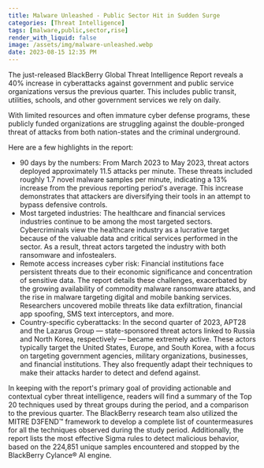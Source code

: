 ```yaml
---
title: Malware Unleashed - Public Sector Hit in Sudden Surge
categories: [Threat Intelligence]
tags: [malware,public,sector,rise]
render_with_liquid: false
image: /assets/img/malware-unleashed.webp
date: 2023-08-15 12:35 PM
---
```


The just-released BlackBerry Global Threat Intelligence Report reveals a 40% increase in cyberattacks against government and public service organizations versus the previous quarter. This includes public transit, utilities, schools, and other government services we rely on daily.

With limited resources and often immature cyber defense programs, these publicly funded organizations are struggling against the double-pronged threat of attacks from both nation-states and the criminal underground.

Here are a few highlights in the report:

* 90 days by the numbers: From March 2023 to May 2023, threat actors deployed approximately 11.5 attacks per minute. These threats included roughly 1.7 novel malware samples per minute, indicating a 13% increase from the previous reporting period's average. This increase demonstrates that attackers are diversifying their tools in an attempt to bypass defensive controls.
* Most targeted industries: The healthcare and financial services industries continue to be among the most targeted sectors. Cybercriminals view the healthcare industry as a lucrative target because of the valuable data and critical services performed in the sector. As a result, threat actors targeted the industry with both ransomware and infostealers.
* Remote access increases cyber risk: Financial institutions face persistent threats due to their economic significance and concentration of sensitive data. The report details these challenges, exacerbated by the growing availability of commodity malware ransomware attacks, and the rise in malware targeting digital and mobile banking services. Researchers uncovered mobile threats like data exfiltration, financial app spoofing, SMS text interceptors, and more.
* Country-specific cyberattacks: In the second quarter of 2023, APT28 and the Lazarus Group — state-sponsored threat actors linked to Russia and North Korea, respectively — became extremely active. These actors typically target the United States, Europe, and South Korea, with a focus on targeting government agencies, military organizations, businesses, and financial institutions. They also frequently adapt their techniques to make their attacks harder to detect and defend against.

In keeping with the report's primary goal of providing actionable and contextual cyber threat intelligence, readers will find a summary of the Top 20 techniques used by threat groups during the period, and a comparison to the previous quarter. The BlackBerry research team also utilized the MITRE D3FEND™ framework to develop a complete list of countermeasures for all the techniques observed during the study period. Additionally, the report lists the most effective Sigma rules to detect malicious behavior, based on the 224,851 unique samples encountered and stopped by the BlackBerry Cylance® AI engine.